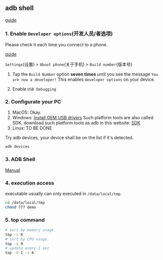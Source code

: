 ## adb shell


[guide](https://developer.android.com/tools/releases/platform-tools?hl=zh-cn)

### 1. Enable `Developer options`(开发人员/者选项)
Please check it each time you connect to a phone.

[guide](https://developer.android.com/studio/debug/dev-options?hl=zh-cn#enable)

`Settings`(设置) > `About phone`(关于手机) > `Build number`(版本号)
1. Tap the `Build Number` option <b>seven times</b> until you see the message `You are now a developer!` This enables `developer options` on your device.

2. Enable `USB Debugging`

### 2. Configurate your PC
1. MacOS: Okay.
2. Windows: [Install OEM USB drivers](https://developer.android.com/studio/run/oem-usb)
   Such platform tools are also called SDK, download such platform tools as adb in this website: [SDK](https://developer.android.com/tools/releases/platform-tools)
3. Linux: TO BE DONE

Try adb devices, your device shall be on the list if it's detected.
```bash
adb devices
```

### 3. ADB Shell
[Manual](https://adbshell.com/)

### 4. execution access
executable usually can only executed in `/data/local/tmp`.

```bash
cd /data/local/tmp
chmod 777 demo
```

### 5. top command
~~~bash
# sort by memory usage.
top -s 6
# sort by CPU usage.
top -s 9
# update every 1 sec
top -d 1 -s 6
~~~
